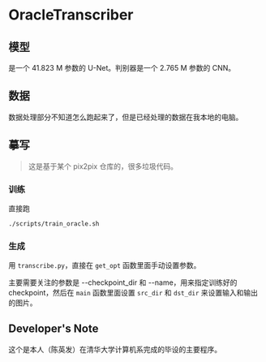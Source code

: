 # OracleTranscriber

## 模型

是一个 41.823 M 参数的 U-Net。判别器是一个 2.765 M 参数的 CNN。

## 数据

数据处理部分不知道怎么跑起来了，但是已经处理的数据在我本地的电脑。

## 摹写

> 这是基于某个 pix2pix 仓库的，很多垃圾代码。

### 训练

直接跑

```bash
./scripts/train_oracle.sh
```

### 生成

用 `transcribe.py`，直接在 `get_opt` 函数里面手动设置参数。

主要需要关注的参数是 --checkpoint_dir 和 --name，用来指定训练好的 checkpoint，然后在 `main` 函数里面设置 `src_dir` 和 `dst_dir` 来设置输入和输出的图片。

## Developer's Note

这个是本人（陈英发）在清华大学计算机系完成的毕设的主要程序。

